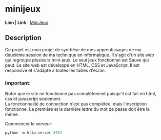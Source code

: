 # minijeux

**Lien | Link** : [MiniJeux](https://minijeux.quixotic.date)

## Description
Ce projet est mon projet de synthèse de mes apprentissages de ma deuxième session de ma technique en informatique. Il s'agit d'un site web qui regroupe plusieurs mini-jeux. Le seul jeux fonctionnel est Sauve qui peut. Le site web est développé en HTML, CSS et JavaScript. Il est responsive et s'adapte à toutes les tailles d'écran.

### Important:
Noter que le site ne fonctionne pas complètement puisqu'il est fait en html, css et javascript seulement.  
La fonctionnalité de connection n'est pas complétée, mais l'inscription fonctionne. La première et la dernière lettre du mot de passe doit être la même.


Commencer le serveur:
```python
python -m http.server 8083
```



